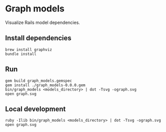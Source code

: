 # Graph models

Visualize Rails model dependencies.

## Install dependencies

```shell
brew install graphviz
bundle install
```

## Run

```shell
gem build graph_models.gemspec
gem install ./graph_models-0.0.0.gem
bin/graph_models <models_directory> | dot -Tsvg -ograph.svg
open graph.svg
```


## Local development

```shell
ruby -Ilib bin/graph_models <models_directory> | dot -Tsvg -ograph.svg
open graph.svg
```
